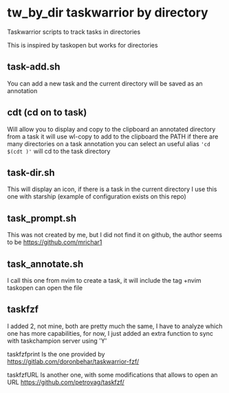 # tw_by_dir taskwarrior by directory
Taskwarrior scripts to track tasks in directories

This is inspired by taskopen but works for directories

## task-add.sh
You can add a new task and the current directory will be saved as an annotation

## cdt (cd on to task)
Will allow you to display and copy to the clipboard an annotated directory from a task
it will use wl-copy to add to the clipboard the PATH
if there are many directories on a task annotation you can select
an useful alias `'cd $(cdt )'` will cd to the task directory

## task-dir.sh
This will display an icon, if there is a task in the current directory
I use this one with starship (example of configuration exists on this repo)

## task_prompt.sh
This was not created by me, but I did not find it on github, the author seems to be
https://github.com/mrichar1

## task_annotate.sh
I call this one from nvim to create a task, it will include the tag +nvim
taskopen can open the file

## taskfzf

I added 2, not mine, both are pretty much the same, I have to analyze which one has more capabilities,
for now, I just added an extra function to sync with taskchampion server using 'Y'

taskfzfprint Is the one provided by https://gitlab.com/doronbehar/taskwarrior-fzf/


taskfzfURL Is another one, with some modifications that allows to open an URL
https://github.com/petrovag/taskfzf/
